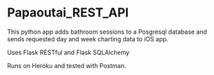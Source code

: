 # Papaoutai_REST_API
This python app adds bathroom sessions to a Posgresql database and sends requested day and week charting data to iOS app. 

Uses Flask RESTful and Flask SQLAlchemy

Runs on Heroku and tested with Postman.
 